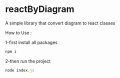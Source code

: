 # reactByDiagram
A simple library that convert diagram to react classes


How to Use : 

1-first install all packages
```javascript
npm i
```

2-then run the project
```javascript
node index.js
```
